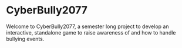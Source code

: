 # CyberBully2077

Welcome to CyberBully2077, a semester long project to develop an interactive, standalone game to raise awareness of and how to handle bullying events.
